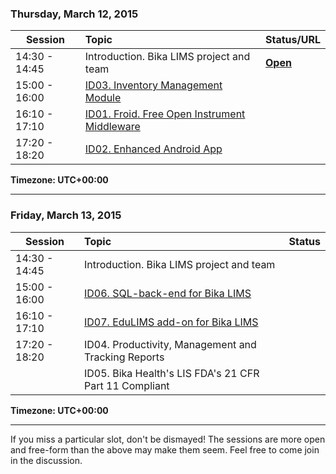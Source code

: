 ### Thursday, March 12, 2015

| Session       | Topic                                                   | Status/URL |
|---------------|:--------------------------------------------------------|:-----------| 
| 14:30 - 14:45 | Introduction. Bika LIMS project and team | **[Open](https://plus.google.com/hangouts/_/gt32zgylbebbzzjpfcpkcnz2pia)** |
| 15:00 - 16:00 | [ID03. Inventory Management Module](https://github.com/bikalabs/Bika-LIMS/wiki/GSoC-%C2%B7-Inventory-Management-Module) | |
| 16:10 - 17:10 | [ID01. Froid. Free Open Instrument Middleware](https://github.com/bikalabs/Bika-LIMS/wiki/GSoC-%C2%B7-Froid.-Free-Open-Instrument-Middleware) | |
| 17:20 - 18:20 | [ID02. Enhanced Android App](https://github.com/bikalabs/Bika-LIMS/wiki/GSoC-%C2%B7-Enhanced-Android-App) | |

**Timezone: UTC+00:00**

***

### Friday, March 13, 2015

| Session       | Topic                                                   | Status |
|---------------|:--------------------------------------------------------|:-------| 
| 14:30 - 14:45 | Introduction. Bika LIMS project and team
| 15:00 - 16:00 | [ID06. SQL-back-end for Bika LIMS](https://github.com/bikalabs/Bika-LIMS/wiki/GSoC-%C2%B7-SQL-back-end-for-Bika-LIMS) | |
| 16:10 - 17:10 | [ID07. EduLIMS add-on for Bika LIMS](https://github.com/bikalabs/Bika-LIMS/wiki/GSoC-%C2%B7-EduLIMS-add-on-for-Bika-LIMS) | |
| 17:20 - 18:20 | ID04. Productivity, Management and Tracking Reports | |
|               | ID05. Bika Health's LIS FDA's 21 CFR Part 11 Compliant | |

**Timezone: UTC+00:00**

***

If you miss a particular slot, don't be dismayed!  The sessions are more open and free-form than the above may make them seem.  Feel free to come join in the discussion.
